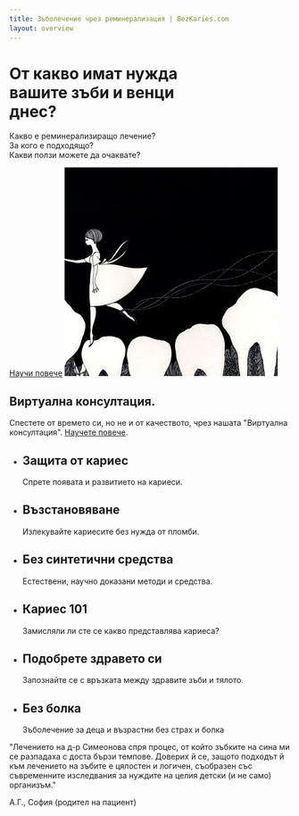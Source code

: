 ```yaml
---
title: Зъболечение чрез реминерализация | BezKaries.com
layout: overview
---
```


<div class="wrapper feature">
  <h1>
    От какво имат нужда<br />
    вашите зъби и венци<br />
    днес?
  </h1>
  <p class="intro">Какво е реминерализиращо лечение?<br />
  За кого е подходящо?<br />
Какви ползи можете да очаквате?<br /></p>
  <a href="/information/" class="button">Научи повече</a>
  <img src="/images/tooth-fairy.png" class="toothfairy" alt="tooth fairy" />
</div>

<div class="full-width dev-program-callout">
  <div class="wrapper">
    <h2>Виртуална консултация.</h2>
    <p>Спестете от времето си, но не и от качеството, чрез нашата "Виртуална консултация". <a href="/services/#section-1">Научете повече</a>.</p>
  </div>
</div>

<div class="full-width-divider">
  <ul class="wrapper highlights">
    <li class="highlight-module">
      <span class="mega-icon fa fa-shield"></span>
      <h2>Защита от кариес</h2>
      <p>Спрете появата и развитието на кариеси.</p>
    </li>
    <li class="highlight-module">
      <span class="mega-icon fa fa-recycle"></span>
      <h2>Възстановяване</h2>
      <p>Излекувайте кариесите без нужда от пломби.</p>
    </li>
    <li class="highlight-module">
      <span class="mega-icon fa fa-leaf"></span>
      <h2>Без синтетични средства</h2>
      <p>Естествени, научно доказани методи и средства.</p>
    </li>
  </ul>
</div>
<div class="full-width-divider">
  <ul class="wrapper highlights">
    <li class="highlight-module">
      <span class="mega-icon fa fa-lightbulb-o "></span>
      <h2>Кариес 101</h2>
      <p>Замисляли ли сте се какво представлява кариеса?</p>
    </li>
    <li class="highlight-module">
      <span class="mega-icon fa fa-heartbeat"></span>
      <h2>Подобрете здравето си</h2>
      <p>Запознайте се с връзката между здравите зъби и тялото.</p>
    </li>
    <li class="highlight-module">
      <span class="mega-icon fa fa-child"></span>
      <h2>Без болка</h2>
      <p>Зъболечение за деца и възрастни без страх и болка</p>
    </li>
  </ul>
</div>

<div class="full-width feedback-callout">
  <div class="wrapper">
    <p class="quotes">"Лечението на д-р Симеонова спря процес, от който зъбките на сина ми се разпадаха с доста бързи темпове. Доверих й се, защото подходът й към лечението на зъбите е цялостен и логичен, съобразен със съвременните изследвания за нуждите на целия детски (и не само) организъм."</p>
    <p class="author">А.Г., София (родител на пациент)</p>
  </div>
</div>
